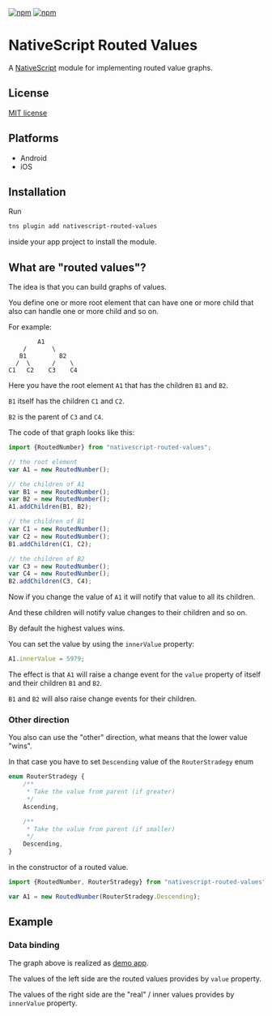 [![npm](https://img.shields.io/npm/v/nativescript-routed-values.svg)](https://www.npmjs.com/package/nativescript-routed-values)
[![npm](https://img.shields.io/npm/dt/nativescript-routed-values.svg?label=npm%20downloads)](https://www.npmjs.com/package/nativescript-routed-values)

# NativeScript Routed Values

A [NativeScript](https://nativescript.org/) module for implementing routed value graphs.

## License

[MIT license](https://raw.githubusercontent.com/mkloubert/nativescript-routed-values/master/LICENSE)

## Platforms

* Android
* iOS

## Installation

Run

```bash
tns plugin add nativescript-routed-values
```

inside your app project to install the module.

## What are "routed values"?

The idea is that you can build graphs of values.

You define one or more root element that can have one or more child that also can handle one or more child and so on.

For example:

```
        A1
    /       \
   B1         B2
  /  \      /    \
C1   C2    C3    C4
```

Here you have the root element `A1` that has the children `B1` and `B2`.

`B1` itself has the children `C1` and `C2`.

`B2` is the parent of `C3` and `C4`.

The code of that graph looks like this:

```typescript
import {RoutedNumber} from "nativescript-routed-values";

// the root element
var A1 = new RoutedNumber();

// the children of A1
var B1 = new RoutedNumber();
var B2 = new RoutedNumber();
A1.addChildren(B1, B2);

// the children of B1
var C1 = new RoutedNumber();
var C2 = new RoutedNumber();
B1.addChildren(C1, C2);

// the children of B2
var C3 = new RoutedNumber();
var C4 = new RoutedNumber();
B2.addChildren(C3, C4);
```

Now if you change the value of `A1` it will notify that value to all its children.

And these children will notify value changes to their children and so on.

By default the highest values wins.

You can set the value by using the `innerValue` property:

```typescript
A1.innerValue = 5979;
```

The effect is that `A1` will raise a change event for the `value` property of itself and their children `B1` and `B2`.

`B1` and `B2` will also raise change events for their children.

### Other direction

You also can use the "other" direction, what means that the lower value "wins".

In that case you have to set `Descending` value of the `RouterStradegy` enum

```typescript
enum RouterStradegy {
    /**
     * Take the value from parent (if greater)
     */
    Ascending,

    /**
     * Take the value from parent (if smaller)
     */
    Descending,
}
```

in the constructor of a routed value.

```typescript
import {RoutedNumber, RouterStradegy} from "nativescript-routed-values";

var A1 = new RoutedNumber(RouterStradegy.Descending);
```

## Example

### Data binding

The graph above is realized as [demo app](https://github.com/mkloubert/nativescript-routed-values/tree/master/demo).

The values of the left side are the routed values provides by `value` property.

The values of the right side are the "real" / inner values provides by `innerValue` property.


